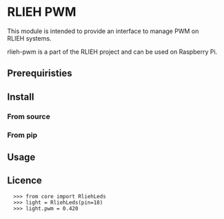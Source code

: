 # RLIEH PWM

This module is intended to provide an interface to manage PWM on RLIEH systems.

rlieh-pwm is a part of the RLIEH project and can be used on Raspberry Pi.

## Prerequiristies


## Install

### From source

### From pip

## Usage

## Licence
```
  >>> from core import RliehLeds
  >>> light = RliehLeds(pin=18)
  >>> light.pwm = 0.420
```
